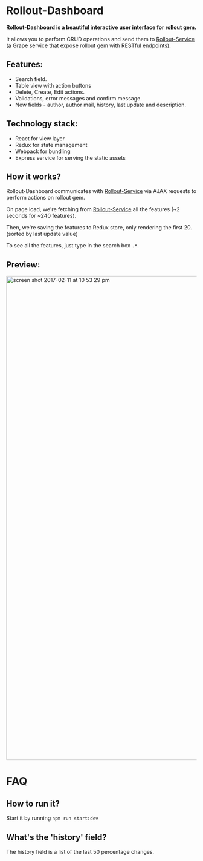 # Rollout-Dashboard

**Rollout-Dashboard is a beautiful interactive user interface for [rollout](https://github.com/fetlife/rollout) gem.**

It allows you to perform CRUD operations and send them to [Rollout-Service](https://github.com/fiverr/rollout_service)  (a Grape service that expose rollout gem with RESTful endpoints). 

## Features:
 - Search field.
 - Table view with action buttons
 - Delete, Create, Edit actions.
 - Validations, error messages and confirm message.
 - New fields - author, author mail, history, last update and description.
 
## Technology stack:
- React for view layer
- Redux for state management 
- Webpack for bundling
- Express service for serving the static assets

## How it works?

Rollout-Dashboard communicates with [Rollout-Service](https://github.com/fiverr/rollout_service) via AJAX requests to perform actions on rollout gem.

On page load, we're fetching from [Rollout-Service](https://github.com/fiverr/rollout_service) all the features (~2 seconds for ~240 features).

Then, we're saving the features to Redux store, only rendering the first 20. (sorted by last update value)

To see all the features, just type in the search box `.*`.

## Preview: 
<img width="1280" alt="screen shot 2017-02-11 at 10 53 29 pm" src="https://cloud.githubusercontent.com/assets/8016250/22857588/4fc5a084-f0b0-11e6-99fb-4beda0ab44d5.png">

# FAQ

## How to run it?
Start it by running `npm run start:dev`

## What's the 'history' field?

The history field is a list of the last 50 percentage changes.
